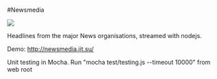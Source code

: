 #Newsmedia

![](http://www.4khdwallpapers.com/wp-content/uploads/2014/04/newspaper-wallpaper-4.jpg)

Headlines from the major News organisations, streamed with nodejs. 

Demo: http://newsmedia.jit.su/

Unit testing in Mocha.  Run "mocha test/testing.js --timeout 10000" from web root
